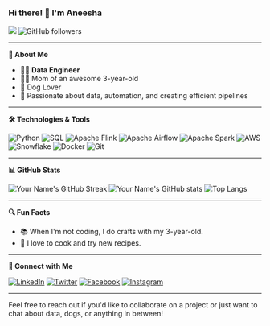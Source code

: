 ### Hi there! 👋 I'm Aneesha

![](https://komarev.com/ghpvc/?username=kaushalaneesha) ![GitHub followers](https://img.shields.io/github/followers/kaushalaneesha?label=Follow&style=social)

---

**🌟 About Me**

- 👩‍💻 **Data Engineer**
- 👩‍👧 Mom of an awesome 3-year-old
- 🐶 Dog Lover
- 🚀 Passionate about data, automation, and creating efficient pipelines

---

**🛠️ Technologies & Tools**

![Python](https://img.shields.io/badge/-Python-3776AB?style=flat&logo=python&logoColor=white)
![SQL](https://img.shields.io/badge/-SQL-4479A1?style=flat&logo=postgresql&logoColor=white)
![Apache Flink](https://img.shields.io/badge/-Apache%20Flink-E6526F?style=flat&logo=apache-flink&logoColor=white)
![Apache Airflow](https://img.shields.io/badge/-Apache%20Airflow-017CEE?style=flat&logo=apache-airflow&logoColor=white)
![Apache Spark](https://img.shields.io/badge/-Apache%20Spark-E25A1C?style=flat&logo=apache-spark&logoColor=white)
![AWS](https://img.shields.io/badge/-AWS-232F3E?style=flat&logo=amazon-aws&logoColor=white)
![Snowflake](https://img.shields.io/badge/-Snowflake-29B5E8?style=flat&logo=snowflake&logoColor=white)
![Docker](https://img.shields.io/badge/-Docker-2496ED?style=flat&logo=docker&logoColor=white)
![Git](https://img.shields.io/badge/-Git-F05032?style=flat&logo=git&logoColor=white)

---

**📊 GitHub Stats**

![Your Name's GitHub Streak](https://github-readme-streak-stats.herokuapp.com/?user=kaushalaneesha&layout=compact&theme=nord)
![Your Name's GitHub stats](https://github-readme-stats.vercel.app/api?username=kaushalaneesha&show_icons=true&layout=compact&theme=nord)
![Top Langs](https://github-readme-stats.vercel.app/api/top-langs/?username=kaushalaneesha&layout=compact&theme=nord)

---

**🔍 Fun Facts**

- 📚 When I'm not coding, I do crafts with my 3-year-old.
- 🍳 I love to cook and try new recipes.

---

**🔗 Connect with Me**

[![LinkedIn](https://img.shields.io/badge/-LinkedIn-0077B5?style=flat&logo=linkedin&logoColor=white)](https://www.linkedin.com/in/aneesha-kaushal/)
[![Twitter](https://img.shields.io/badge/-Twitter-1DA1F2?style=flat&logo=twitter&logoColor=white)](https://x.com/kaushalaneesha)
[![Facebook](https://img.shields.io/badge/-Facebook-000000?style=flat&logo=facebook&logoColor=white)](https://www.facebook.com/aneesha.kaushal)
[![Instagram](https://img.shields.io/badge/-Instagram-FF7139?style=flat&logo=instagram&logoColor=white)](https://www.instagram.com/aneeshakaushal/)

---

<!---
**💡 Projects & Works**

- 📊 **[Project Name](https://github.com/yourusername/projectname)**: Brief description of the project.
- 🚀 **[Another Project](https://github.com/yourusername/anotherproject)**: Brief description of another project.
- 📝 **[Blog Name](https://medium.com/@yourprofile)**: A collection of my writings on data engineering and tech.

---
--->

Feel free to reach out if you'd like to collaborate on a project or just want to chat about data, dogs, or anything in between!

